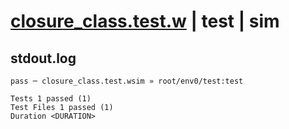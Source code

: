 # [closure_class.test.w](../../../../../examples/tests/valid/closure_class.test.w) | test | sim

## stdout.log
```log
pass ─ closure_class.test.wsim » root/env0/test:test
 
Tests 1 passed (1)
Test Files 1 passed (1)
Duration <DURATION>
```

